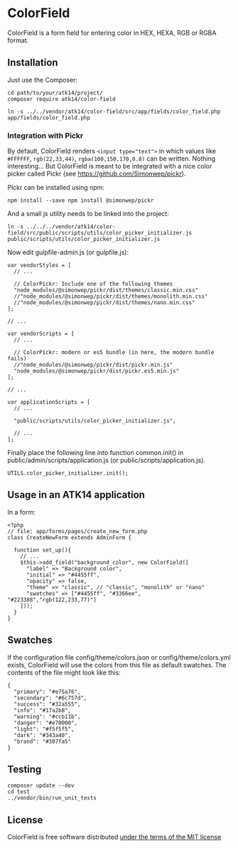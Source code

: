 ColorField
==========

ColorField is a form field for entering color in HEX, HEXA, RGB or RGBA format.

Installation
------------

Just use the Composer:

    cd path/to/your/atk14/project/
    composer require atk14/color-field

    ln -s ../../vendor/atk14/color-field/src/app/fields/color_field.php app/fields/color_field.php

### Integration with Pickr

By default, ColorField renders ```<input type="text">``` in which values like ```#FFFFFF```, ```rgb(22,33,44)```, ```rgba(100,150,170,0.8)``` can be written. Nothing interesting...
But ColorField is meant to be integrated with a nice color picker called Pickr (see https://github.com/Simonwep/pickr).

Pickr can be installed using npm:

    npm install --save npm install @simonwep/pickr

And a small js utility needs to be linked into the project:

    ln -s ../../../vendor/atk14/color-field/src/public/scripts/utils/color_picker_initializer.js public/scripts/utils/color_picker_initializer.js

Now edit gulpfile-admin.js (or gulpfile.js):

    var vendorStyles = [
      // ...

      // ColorPickr: Include one of the following themes
      "node_modules/@simonwep/pickr/dist/themes/classic.min.css"
      //"node_modules/@simonwep/pickr/dist/themes/monolith.min.css"
      //"node_modules/@simonwep/pickr/dist/themes/nano.min.css"
    ];

    // ...

    var vendorScripts = [
      // ...
      
      // ColorPickr: modern or es5 bundle (in here, the modern bundle fails)
      //"node_modules/@simonwep/pickr/dist/pickr.min.js"
      "node_modules/@simonwep/pickr/dist/pickr.es5.min.js"
    ];

    // ...

    var applicationScripts = [
      // ...

      "public/scripts/utils/color_picker_initializer.js",

      // ...
    ];

Finally place the following line into function common.init() in public/admin/scripts/application.js (or public/scripts/application.js).

    UTILS.color_picker_initializer.init();

Usage in an ATK14 application
-----------------------------

In a form:

    <?php
    // file: app/forms/pages/create_new_form.php
    class CreateNewForm extends AdminForm {

      function set_up(){
        // ...
        $this->add_field("background_color", new ColorField([
          "label" => "Background color",
          "initial" => "#4455ff",
          "opacity" => false,
          "theme" => "classic", // "classic", "monolith" or "nano"
          "swatches" => ["#4455ff", "#3366ee", "#223388","rgb(122,233,77)"]
        ]));
      }
    }

Swatches
--------

If the configuration file config/theme/colors.json or config/theme/colors.yml exists, ColorField will use the colors from this file as default swatches. The contents of the file might look like this:

    {
      "primary": "#e75a76",
      "secondary": "#6c757d",
      "success": "#32a555",
      "info": "#17a2b8",
      "warning": "#ccb11b",
      "danger": "#e70000",
      "light": "#f5f5f5",
      "dark": "#343a40",
      "brand": "#307fa5"
    }

Testing
-------

    composer update --dev
    cd test
    ../vendor/bin/run_unit_tests

License
-------

ColorField is free software distributed [under the terms of the MIT license](http://www.opensource.org/licenses/mit-license)

[//]: # ( vim: set ts=2 et: )

